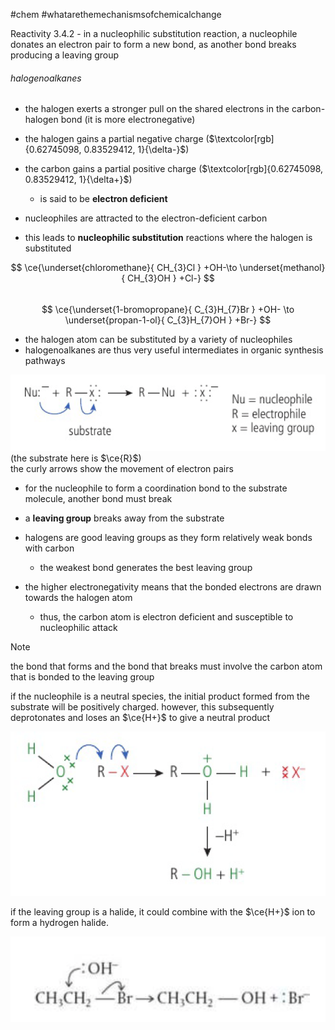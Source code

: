 #chem #whatarethemechanismsofchemicalchange   
  
Reactivity 3.4.2 - in a nucleophilic substitution reaction, a nucleophile donates an electron pair to form a new bond, as another bond breaks producing a leaving group  
  
###### halogenoalkanes  
- the halogen exerts a stronger pull on the shared electrons in the carbon-halogen bond (it is more electronegative)  
- the halogen gains a partial negative charge ($\textcolor[rgb]{0.62745098, 0.83529412, 1}{\delta-}$)  
- the carbon gains a partial positive charge ($\textcolor[rgb]{0.62745098, 0.83529412, 1}{\delta+}$)  
	- is said to be **electron deficient**  
  
- nucleophiles are attracted to the electron-deficient carbon  
- this leads to **nucleophilic substitution** reactions where the halogen is substituted  
  
$$  
\ce{\underset{chloromethane}{ CH_{3}Cl } +OH-\to \underset{methanol}{ CH_{3}OH } +Cl-}  
$$  
$$  
\ce{\underset{1-bromopropane}{ C_{3}H_{7}Br } +OH- \to \underset{propan-1-ol}{ C_{3}H_{7}OH } +Br-}  
$$  
  
- the halogen atom can be substituted by a variety of nucleophiles  
- halogenoalkanes are thus very useful intermediates in organic synthesis pathways  
  
![nucleophilic substitution reaction.png](Media/2%20Reactivity/2.3/4%20electron%20pair%20sharing/nucleophilic%20substitution%20reaction.png)  
(the substrate here is $\ce{R}$)  
the curly arrows show the movement of electron pairs  
  
- for the nucleophile to form a coordination bond to the substrate molecule, another bond must break  
- a **leaving group** breaks away from the substrate  
  
- halogens are good leaving groups as they form relatively weak bonds with carbon  
	- the weakest bond generates the best leaving group  
- the higher electronegativity means that the bonded electrons are drawn towards the halogen atom  
	- thus, the carbon atom is electron deficient and susceptible to nucleophilic attack  
  
> [!NOTE]   
the bond that forms and the bond that breaks must involve the carbon atom that is bonded to the leaving group  
  
if the nucleophile is a neutral species, the initial product formed from the substrate will be positively charged. however, this subsequently deprotonates and loses an $\ce{H+}$ to give a neutral product  
  
![nucleophilic substitution with a neutral nucleophile.png](Media/2%20Reactivity/2.3/4%20electron%20pair%20sharing/nucleophilic%20substitution%20with%20a%20neutral%20nucleophile.png)  
  
if the leaving group is a halide, it could combine with the $\ce{H+}$ ion to form a hydrogen halide.  
  
![curly arrows nucleophilic substitution expression.png](Media/2%20Reactivity/2.3/4%20electron%20pair%20sharing/curly%20arrows%20nucleophilic%20substitution%20expression.png)  
